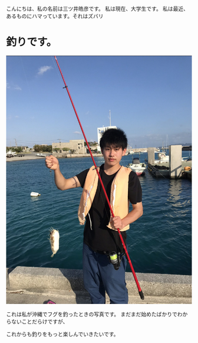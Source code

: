 
こんにちは、私の名前は三ツ井皓彦です。
私は現在、大学生です。
私は最近、あるものにハマっています。それはズバリ
# 釣りです。
![This is an image](IMG_E6160[1].JPG)

これは私が沖縄でフグを釣ったときの写真です。
まだまだ始めたばかりでわからないことだらけですが、

これからも釣りをもっと楽しんでいきたいです。


